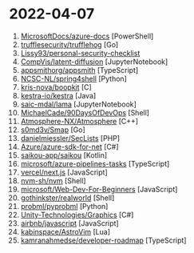 # 2022-04-07

1. [MicrosoftDocs/azure-docs](https://github.com/MicrosoftDocs/azure-docs "Open source documentation of Microsoft Azure") [PowerShell]
2. [trufflesecurity/trufflehog](https://github.com/trufflesecurity/trufflehog "Find credentials all over the place") [Go]
3. [Lissy93/personal-security-checklist](https://github.com/Lissy93/personal-security-checklist "🔒 A curated checklist of 300+ tips for protecting digital security and privacy in 2021") 
4. [CompVis/latent-diffusion](https://github.com/CompVis/latent-diffusion "High-Resolution Image Synthesis with Latent Diffusion Models") [JupyterNotebook]
5. [appsmithorg/appsmith](https://github.com/appsmithorg/appsmith "Low code project to build admin panels, internal tools, and dashboards. Integrates with 15+ databases and any API.") [TypeScript]
6. [NCSC-NL/spring4shell](https://github.com/NCSC-NL/spring4shell "Operational information regarding the Spring4Shell vulnerability in the Spring Core Framework") [Python]
7. [kris-nova/boopkit](https://github.com/kris-nova/boopkit "Linux eBPF backdoor over TCP. Spawn reverse shells, RCE, on prior privileged access. Less Honkin, More Tonkin.") [C]
8. [kestra-io/kestra](https://github.com/kestra-io/kestra "Kestra is an infinitely scalable orchestration and scheduling platform, creating, running, scheduling, and monitoring millions of complex pipelines.") [Java]
9. [saic-mdal/lama](https://github.com/saic-mdal/lama "🦙 LaMa Image Inpainting, Resolution-robust Large Mask Inpainting with Fourier Convolutions, WACV 2022") [JupyterNotebook]
10. [MichaelCade/90DaysOfDevOps](https://github.com/MichaelCade/90DaysOfDevOps "This repository is my documenting repository for learning the world of DevOps. I started this journey on the 1st January 2022 and I plan to run to March 31st for a complete 90-day romp on spending an hour a day including weekends to get a foundational knowledge across a lot of different areas that make up DevOps.") [Shell]
11. [Atmosphere-NX/Atmosphere](https://github.com/Atmosphere-NX/Atmosphere "Atmosphère is a work-in-progress customized firmware for the Nintendo Switch.") [C++]
12. [s0md3v/Smap](https://github.com/s0md3v/Smap "a drop-in replacement for Nmap powered by shodan.io") [Go]
13. [danielmiessler/SecLists](https://github.com/danielmiessler/SecLists "SecLists is the security tester's companion. It's a collection of multiple types of lists used during security assessments, collected in one place. List types include usernames, passwords, URLs, sensitive data patterns, fuzzing payloads, web shells, and many more.") [PHP]
14. [Azure/azure-sdk-for-net](https://github.com/Azure/azure-sdk-for-net "This repository is for active development of the Azure SDK for .NET. For consumers of the SDK we recommend visiting our public developer docs at https://docs.microsoft.com/dotnet/azure/ or our versioned developer docs at https://azure.github.io/azure-sdk-for-net.") [C#]
15. [saikou-app/saikou](https://github.com/saikou-app/saikou "An anilist only client, which lets you stream & download Anime & Manga.") [Kotlin]
16. [microsoft/azure-pipelines-tasks](https://github.com/microsoft/azure-pipelines-tasks "Tasks for Azure Pipelines") [TypeScript]
17. [vercel/next.js](https://github.com/vercel/next.js "The React Framework") [JavaScript]
18. [nvm-sh/nvm](https://github.com/nvm-sh/nvm "Node Version Manager - POSIX-compliant bash script to manage multiple active node.js versions") [Shell]
19. [microsoft/Web-Dev-For-Beginners](https://github.com/microsoft/Web-Dev-For-Beginners "24 Lessons, 12 Weeks, Get Started as a Web Developer") [JavaScript]
20. [gothinkster/realworld](https://github.com/gothinkster/realworld "The mother of all demo apps — Exemplary fullstack Medium.com clone powered by React, Angular, Node, Django, and many more 🏅") [Shell]
21. [probml/pyprobml](https://github.com/probml/pyprobml "Python code for Probabilistic Machine learning book by Kevin Murphy") [Python]
22. [Unity-Technologies/Graphics](https://github.com/Unity-Technologies/Graphics "Unity Graphics - Including Scriptable Render Pipeline") [C#]
23. [airbnb/javascript](https://github.com/airbnb/javascript "JavaScript Style Guide") [JavaScript]
24. [kabinspace/AstroVim](https://github.com/kabinspace/AstroVim "AstroVim is an aesthetic and feature-rich neovim config that is extensible and easy to use with a great set of plugins") [Lua]
25. [kamranahmedse/developer-roadmap](https://github.com/kamranahmedse/developer-roadmap "Roadmap to becoming a developer in 2022") [TypeScript]
